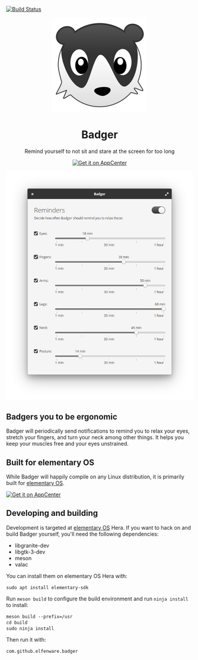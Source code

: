 [![Build Status](https://api.travis-ci.com/elfenware/badger.svg?branch=master)](https://travis-ci.com/github/elfenware/badger)

<p align="center">
    <img src="data/icons/128/com.github.elfenware.badger.svg" alt="Icon" />
</p>

<h1 align="center">Badger</h1>
<p align="center">Remind yourself to not sit and stare at the screen for too long</p>

<p align="center">
  <a href="https://appcenter.elementary.io/com.github.elfenware.badger"><img src="https://appcenter.elementary.io/badge.svg" alt="Get it on AppCenter" /></a>
</p>

<p align="center">
    <img src="data/window-screenshot.png" alt="Screenshot">
</p>


## Badgers you to be ergonomic

Badger will periodically send notifications to remind you to relax your eyes,
stretch your fingers, and turn your neck among other things. It helps you keep
your muscles free and your eyes unstrained.


## Built for elementary OS

While Badger will happily compile on any Linux distribution, it is primarily
built for [elementary OS].

[![Get it on AppCenter](https://appcenter.elementary.io/badge.svg)][AppCenter]


## Developing and building

Development is targeted at [elementary OS] Hera. If you want to hack on and
build Badger yourself, you'll need the following dependencies:

* libgranite-dev
* libgtk-3-dev
* meson
* valac

You can install them on elementary OS Hera with:

```shell
sudo apt install elementary-sdk
```

Run `meson build` to configure the build environment and run `ninja install`
to install:

```shell
meson build --prefix=/usr
cd build
sudo ninja install
```

Then run it with:

```shell
com.github.elfenware.badger
```

[elementary OS]: https://elementary.io
[AppCenter]: https://appcenter.elementary.io/com.github.elfenware.badger
